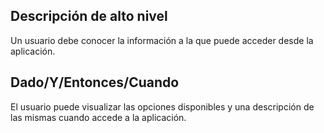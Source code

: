 ## Descripción de alto nivel

Un usuario debe conocer la información a la que puede acceder desde la aplicación.

## Dado/Y/Entonces/Cuando

El usuario puede visualizar las opciones disponibles y una descripción de las mismas cuando accede a la aplicación.
